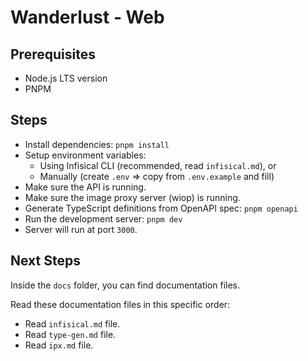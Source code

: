 # Wanderlust - Web

## Prerequisites

- Node.js LTS version
- PNPM

## Steps

- Install dependencies: `pnpm install`
- Setup environment variables:
  - Using Infisical CLI (recommended, read `infisical.md`), or
  - Manually (create `.env` => copy from `.env.example` and fill)
- Make sure the API is running.
- Make sure the image proxy server (wiop) is running.
- Generate TypeScript definitions from OpenAPI spec: `pnpm openapi`
- Run the development server: `pnpm dev`
- Server will run at port `3000`.

## Next Steps

Inside the `docs` folder, you can find documentation files.

Read these documentation files in this specific order:

- Read `infisical.md` file.
- Read `type-gen.md` file.
- Read `ipx.md` file.
